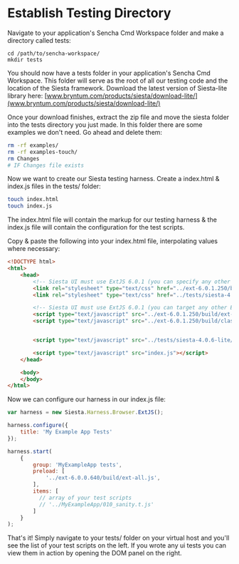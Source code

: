 # Establish Testing Directory

Navigate to your application's Sencha Cmd Workspace folder and make a directory called tests:
```
cd /path/to/sencha-workspace/
mkdir tests
```

You should now have a tests folder in your application's Sencha Cmd Workspace. This folder will serve as the root of all our testing code and the location of the Siesta framework. Download the latest version of Siesta-lite library here: [www.bryntum.com/products/siesta/download-lite/](www.bryntum.com/products/siesta/download-lite/)

Once your download finishes, extract the zip file and move the siesta folder into the tests directory you just made. In this folder there are some examples we don't need. Go ahead and delete them:
```bash
rm -rf examples/
rm -rf examples-touch/
rm Changes 
# IF Changes file exists
```

Now we want to create our Siesta testing harness. Create a index.html & index.js files in the tests/ folder:
```bash
touch index.html
touch index.js
```

The index.html file will contain the markup for our testing harness & the index.js file will contain the configuration for the test scripts.

Copy & paste the following into your index.html file, interpolating values where necessary:
```html
<!DOCTYPE html>
<html>
    <head>
        <!-- Siesta UI must use ExtJS 6.0.1 (you can specify any other ExtJS version in your "preload" config) -->
        <link rel="stylesheet" type="text/css" href="../ext-6.0.1.250/build/classic/theme-triton/resources/theme-triton-all.css" />
        <link rel="stylesheet" type="text/css" href="../tests/siesta-4.0.6-lite/resources/css/siesta-all.css">

        <!-- Siesta UI must use ExtJS 6.0.1 (you can target any other ExtJS version in your "preload" config) -->
        <script type="text/javascript" src="../ext-6.0.1.250/build/ext-all.js"></script>
        <script type="text/javascript" src="../ext-6.0.1.250/build/classic/theme-triton/theme-triton.js"></script>


        <script type="text/javascript" src="../tests/siesta-4.0.6-lite/siesta-all.js"></script>

        <script type="text/javascript" src="index.js"></script>
    </head>

    <body>
    </body>
</html>
```

Now we can configure our harness in our index.js file:
```js
var harness = new Siesta.Harness.Browser.ExtJS();

harness.configure({
    title: 'My Example App Tests'
});

harness.start(
    {
        group: 'MyExampleApp tests',
        preload: [
            '../ext-6.0.0.640/build/ext-all.js',
        ],
        items: [
          // array of your test scripts
          // '../MyExampleApp/010_sanity.t.js'
        ]
    }
);
```

That's it! Simply navigate to your tests/ folder on your virtual host and you'll see the list of your test scripts on the left. If you wrote any ui tests you can view them in action by opening the DOM panel on the right.
